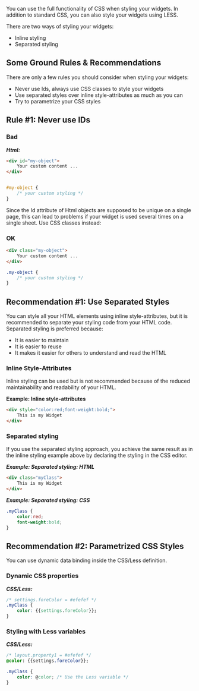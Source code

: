 
You can use the full functionality of CSS when styling your widgets. In addition to standard CSS, you can also style your widgets using LESS.

There are two ways of styling your widgets:

- Inline styling
- Separated styling

## Some Ground Rules & Recommendations
There are only a few rules you should consider when styling your widgets:

- Never use Ids, always use CSS classes to style your widgets
- Use separated styles over inline style-attributes as much as you can
- Try to parametrize your CSS styles

## Rule #1: Never use IDs

### Bad
***Html:***
```html
<div id="my-object">
    Your custom content ...
</div>
```

```css

#my-object {
    /* your custom styling */
}
```

Since the Id attribute of Html objects are supposed to be unique on a single page, this can lead to problems if your widget is used several times on a single sheet.
Use CSS classes instead:

### OK

```html
<div class="my-object">
    Your custom content ...
</div>
```

```css
.my-object {
    /* your custom styling */
}
```

## Recommendation #1: Use Separated Styles

You can style all your HTML elements using inline style-attributes, but it is recommended to separate your styling code from your HTML code. Separated styling is preferred because:
 
- It is easier to maintain
- It is easier to reuse
- It makes it easier for others to understand and read the HTML
 
### Inline Style-Attributes

Inline styling can be used but is not recommended because of the reduced maintainability and readability of your HTML.

**Example: Inline style-attributes**

```html
<div style="color:red;font-weight:bold;">
	This is my Widget
</div> 
```


### Separated styling

If you use the separated styling approach, you achieve the same result as in the inline styling example above by declaring the styling in the CSS editor.

***Example: Separated styling: HTML***

```html
<div class="myClass">
	This is my Widget
</div>
```

***Example: Separated styling: CSS***

```css
.myClass {
    color:red;
    font-weight:bold;
}
```


## Recommendation #2: Parametrized CSS Styles

You can use dynamic data binding inside the CSS/Less definition.

### Dynamic CSS properties

***CSS/Less:***
```css
/* settings.foreColor = #efefef */
.myClass {
    color: {{settings.foreColor}};
}
```

### Styling with Less variables

***CSS/Less:***
```css
/* layout.property1 = #efefef */
@color: {{settings.foreColor}};

.myClass {
    color: @color; /* Use the Less variable */
}
```